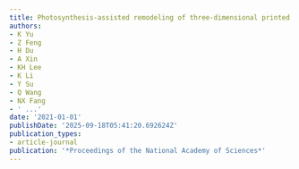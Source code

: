 ```yaml
---
title: Photosynthesis-assisted remodeling of three-dimensional printed structures
authors:
- K Yu
- Z Feng
- H Du
- A Xin
- KH Lee
- K Li
- Y Su
- Q Wang
- NX Fang
- ' ...'
date: '2021-01-01'
publishDate: '2025-09-18T05:41:20.692624Z'
publication_types:
- article-journal
publication: '*Proceedings of the National Academy of Sciences*'
---
```

